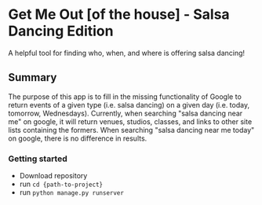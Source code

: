 # Get Me Out [of the house] - Salsa Dancing Edition
A helpful tool for finding who, when, and where is offering salsa dancing! 

## Summary
The purpose of this app is to fill in the missing functionality of Google to return events of a given type (i.e. salsa dancing) on a given day (i.e. today, tomorrow, Wednesdays). Currently, when searching "salsa dancing near me" on google, it will return venues, studios, classes, and links to other site lists containing the formers. When searching "salsa dancing near me today" on google, there is no difference in results.

### Getting started

- Download repository
- run `cd {path-to-project}`
- run `python manage.py runserver`
